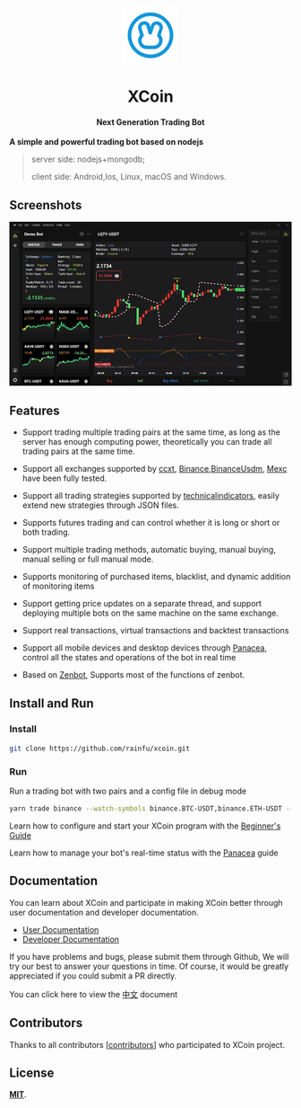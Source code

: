 <p align="center"><img src="docs/public/images/logo.png" alt="XCoin" width="100" height="100"></p>

<h1 align="center">XCoin</h1>

<h4 align="center">Next Generation Trading Bot</h4>

**A simple and powerful trading bot based on nodejs**

> server side: nodejs+mongodb;
>
> client side: Android,Ios, Linux, macOS and Windows.

## Screenshots

![Screenshot](docs/public/images/screenshot.jpg)

## Features

- Support trading multiple trading pairs at the same time, as long as the server has enough computing power, theoretically you can trade all trading pairs at the same time.

- Support all exchanges supported by [ccxt](https://github.com/ccxt/ccxthttps://github.com/ccxt/ccxt), [Binance](https://www.binance.com),[BinanceUsdm](https://www.binance.com), [Mexc](https://www.mexc.com/) have been fully tested.

- Support all trading strategies supported by [technicalindicators](https://github.com/anandanand84/technicalindicators), easily extend new strategies through JSON files.

- Supports futures trading and can control whether it is long or short or both trading.

- Support multiple trading methods, automatic buying, manual buying, manual selling or full manual mode.

- Supports monitoring of purchased items, blacklist, and dynamic addition of monitoring items

- Support getting price updates on a separate thread, and support deploying multiple bots on the same machine on the same exchange.

- Support real transactions, virtual transactions and backtest transactions

- Support all mobile devices and desktop devices through [Panacea](https://www.ciiat.com/), control all the states and operations of the bot in real time

- Based on [Zenbot](https://github.com/DeviaVir/zenbot), Supports most of the functions of zenbot.

## Install and Run

### Install

```bash
git clone https://github.com/rainfu/xcoin.git
```

### Run

Run a trading bot with two pairs and a config file in  debug mode

```bash
yarn trade binance --watch-symbols binance.BTC-USDT,binance.ETH-USDT --conf ./data/config/binance/30mf.json --debug
```

Learn how to configure and start your XCoin program with the [Beginner's Guide](docs/start.md)

Learn how to manage your bot's real-time status with the [Panacea](https://www.ciiat.com/docs/) guide

## Documentation

You can learn about XCoin and participate in making XCoin better through user documentation and developer documentation.

- [User Documentation](docs/README.md)
- [Developer Documentation](docs/developer.md)

If you have problems and bugs, please submit them through Github, We will try our best to answer your questions in time. Of course, it would be greatly appreciated if you could submit a PR directly.

You can click here to view the [中文](README.zh-CN.md) document

## Contributors

Thanks to all contributors [[contributors](https://github.com/xcoin/xcoin/graphs/contributors)] who participated to XCoin project.

## License

[**MIT**](LICENSE).
